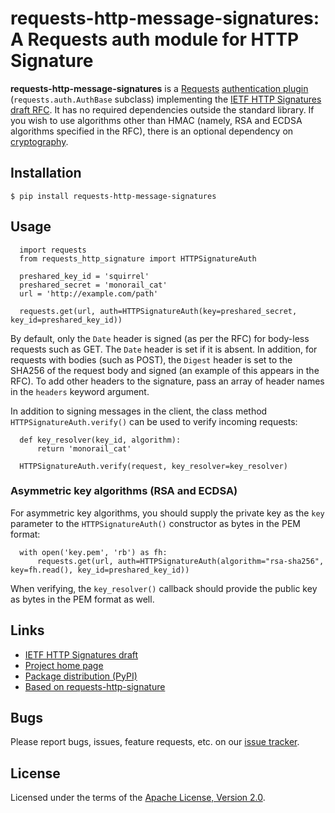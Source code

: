 # requests-http-message-signatures: A Requests auth module for HTTP Signature

**requests-http-message-signatures** is a [Requests](https://github.com/requests/requests) 
[authentication plugin](http://docs.python-requests.org/en/master/user/authentication/>) 
(`requests.auth.AuthBase` subclass) implementing the 
[IETF HTTP Signatures draft RFC](https://tools.ietf.org/html/draft-richanna-http-message-signatures). It has no
required dependencies outside the standard library. If you wish to use algorithms other than HMAC (namely, RSA and
ECDSA algorithms specified in the RFC), there is an optional dependency on
[cryptography](https://pypi.python.org/pypi/cryptography).

## Installation

```
$ pip install requests-http-message-signatures
```

## Usage

```
  import requests
  from requests_http_signature import HTTPSignatureAuth
  
  preshared_key_id = 'squirrel'
  preshared_secret = 'monorail_cat'
  url = 'http://example.com/path'
  
  requests.get(url, auth=HTTPSignatureAuth(key=preshared_secret, key_id=preshared_key_id))
```

By default, only the `Date` header is signed (as per the RFC) for body-less requests such as GET. The `Date` header
is set if it is absent. In addition, for requests with bodies (such as POST), the `Digest` header is set to the SHA256
of the request body and signed (an example of this appears in the RFC). To add other headers to the signature, pass an
array of header names in the `headers` keyword argument.

In addition to signing messages in the client, the class method `HTTPSignatureAuth.verify()` can be used to verify
incoming requests:

```
  def key_resolver(key_id, algorithm):
      return 'monorail_cat'

  HTTPSignatureAuth.verify(request, key_resolver=key_resolver)
```

### Asymmetric key algorithms (RSA and ECDSA)

For asymmetric key algorithms, you should supply the private key as the `key` parameter to the `HTTPSignatureAuth()` 
constructor as bytes in the PEM format:

```
  with open('key.pem', 'rb') as fh:
      requests.get(url, auth=HTTPSignatureAuth(algorithm="rsa-sha256", key=fh.read(), key_id=preshared_key_id))
```

When verifying, the `key_resolver()` callback should provide the public key as bytes in the PEM format as well.

## Links

* [IETF HTTP Signatures draft](https://tools.ietf.org/html/draft-richanna-http-message-signatures)
* [Project home page](https://dev.funkwhale.audio/funkwhale/requests-http-message-signatures)
* [Package distribution (PyPI)](https://pypi.org/project/requests-http-message-signatures/)
* [Based on requests-http-signature](https://github.com/pyauth/requests-http-signature)

## Bugs

Please report bugs, issues, feature requests, etc. on our [issue tracker](https://dev.funkwhale.audio/funkwhale/requests-http-message-signatures/-/issues).

## License

Licensed under the terms of the [Apache License, Version 2.0](http://www.apache.org/licenses/LICENSE-2.0).
